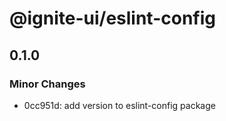 # @ignite-ui/eslint-config

## 0.1.0

### Minor Changes

- 0cc951d: add version to eslint-config package
